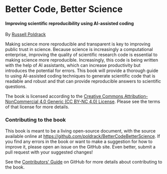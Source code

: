 # Better Code, Better Science

#### Improving scientific reproducibility using AI-assisted coding

By [Russell Poldrack](https://poldrack.github.io)

Making science more reproducible and transparent is key to improving public trust in science.  Because science is increasingly a computational enterprise, improving the quality of scientific research code is essential to making science more reproducible. Increasingly, this code is being written with the help of AI assistants, which can increase productivity but introduces the potential for errors.  This book will provide a thorough guide to using AI-assisted coding techniques to generate scientific code that is readable and robust and that can provide reproducible answers to scientific questions.

The book is licensed according to the [Creative Commons Attribution-NonCommercial 4.0 Generic (CC BY-NC 4.0) License](https://creativecommons.org/licenses/by-nc/4.0/). Please see the terms of that license for more details.

### Contributing to the book

This book is meant to be a living open-source document, with the source available online at https://github.com/poldrack/BetterCodeBetterScience. If you find any errors in the book or want to make a suggestion for how to improve it, please open an issue on the GitHub site. Even better, submit a pull request with your suggested changes!

See the [Contributors' Guide](https://github.com/poldrack/BetterCodeBetterScience/blob/main/CONTRIBUTING.md) on GitHub for more details about contributing to the book.

```{tableofcontents}
```
